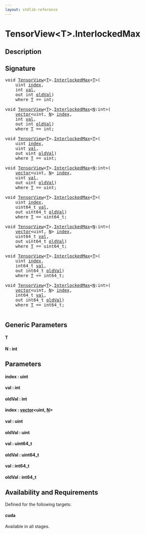 ```yaml
---
layout: stdlib-reference
---
```


# TensorView\<T\>\.InterlockedMax

## Description





## Signature 

<pre>
<span class="code_keyword">void</span> <a href="../types/tensorview-06/index" class="code_type">TensorView</a>&lt;<a href="interlockedmax-0b#typeparam-T" class="code_type">T</a>&gt;.<a href="interlockedmax-0b">InterlockedMax</a>&lt;<a href="interlockedmax-0b#typeparam-T" class="code_type">T</a>&gt;(
    <span class="code_keyword">uint</span> <a href="interlockedmax-0b#decl-index" class="code_param">index</a>,
    <span class="code_keyword">int</span> <a href="interlockedmax-0b#decl-val" class="code_param">val</a>,
    <span class="code_keyword">out</span> <span class="code_keyword">int</span> <a href="interlockedmax-0b#decl-oldVal" class="code_param">oldVal</a>)
    <span class='code_keyword'>where</span> <a href="interlockedmax-0b#typeparam-T" class="code_type">T</a> == <span class="code_keyword">int</span>;

<span class="code_keyword">void</span> <a href="../types/tensorview-06/index" class="code_type">TensorView</a>&lt;<a href="interlockedmax-0b#typeparam-T" class="code_type">T</a>&gt;.<a href="interlockedmax-0b">InterlockedMax</a>&lt;<a href="interlockedmax-0b#decl-N" class="code_var">N</a>:<span class="code_keyword">int</span>&gt;(
    <a href="../types/vector/index" class="code_type">vector</a>&lt;<span class="code_keyword">uint</span>, <a href="interlockedmax-0b#decl-N" class="code_var">N</a>&gt; <a href="interlockedmax-0b#decl-index" class="code_param">index</a>,
    <span class="code_keyword">int</span> <a href="interlockedmax-0b#decl-val" class="code_param">val</a>,
    <span class="code_keyword">out</span> <span class="code_keyword">int</span> <a href="interlockedmax-0b#decl-oldVal" class="code_param">oldVal</a>)
    <span class='code_keyword'>where</span> <a href="interlockedmax-0b#typeparam-T" class="code_type">T</a> == <span class="code_keyword">int</span>;

<span class="code_keyword">void</span> <a href="../types/tensorview-06/index" class="code_type">TensorView</a>&lt;<a href="interlockedmax-0b#typeparam-T" class="code_type">T</a>&gt;.<a href="interlockedmax-0b">InterlockedMax</a>&lt;<a href="interlockedmax-0b#typeparam-T" class="code_type">T</a>&gt;(
    <span class="code_keyword">uint</span> <a href="interlockedmax-0b#decl-index" class="code_param">index</a>,
    <span class="code_keyword">uint</span> <a href="interlockedmax-0b#decl-val" class="code_param">val</a>,
    <span class="code_keyword">out</span> <span class="code_keyword">uint</span> <a href="interlockedmax-0b#decl-oldVal" class="code_param">oldVal</a>)
    <span class='code_keyword'>where</span> <a href="interlockedmax-0b#typeparam-T" class="code_type">T</a> == <span class="code_keyword">uint</span>;

<span class="code_keyword">void</span> <a href="../types/tensorview-06/index" class="code_type">TensorView</a>&lt;<a href="interlockedmax-0b#typeparam-T" class="code_type">T</a>&gt;.<a href="interlockedmax-0b">InterlockedMax</a>&lt;<a href="interlockedmax-0b#decl-N" class="code_var">N</a>:<span class="code_keyword">int</span>&gt;(
    <a href="../types/vector/index" class="code_type">vector</a>&lt;<span class="code_keyword">uint</span>, <a href="interlockedmax-0b#decl-N" class="code_var">N</a>&gt; <a href="interlockedmax-0b#decl-index" class="code_param">index</a>,
    <span class="code_keyword">uint</span> <a href="interlockedmax-0b#decl-val" class="code_param">val</a>,
    <span class="code_keyword">out</span> <span class="code_keyword">uint</span> <a href="interlockedmax-0b#decl-oldVal" class="code_param">oldVal</a>)
    <span class='code_keyword'>where</span> <a href="interlockedmax-0b#typeparam-T" class="code_type">T</a> == <span class="code_keyword">uint</span>;

<span class="code_keyword">void</span> <a href="../types/tensorview-06/index" class="code_type">TensorView</a>&lt;<a href="interlockedmax-0b#typeparam-T" class="code_type">T</a>&gt;.<a href="interlockedmax-0b">InterlockedMax</a>&lt;<a href="interlockedmax-0b#typeparam-T" class="code_type">T</a>&gt;(
    <span class="code_keyword">uint</span> <a href="interlockedmax-0b#decl-index" class="code_param">index</a>,
    uint64_t <a href="interlockedmax-0b#decl-val" class="code_param">val</a>,
    <span class="code_keyword">out</span> uint64_t <a href="interlockedmax-0b#decl-oldVal" class="code_param">oldVal</a>)
    <span class='code_keyword'>where</span> <a href="interlockedmax-0b#typeparam-T" class="code_type">T</a> == uint64_t;

<span class="code_keyword">void</span> <a href="../types/tensorview-06/index" class="code_type">TensorView</a>&lt;<a href="interlockedmax-0b#typeparam-T" class="code_type">T</a>&gt;.<a href="interlockedmax-0b">InterlockedMax</a>&lt;<a href="interlockedmax-0b#decl-N" class="code_var">N</a>:<span class="code_keyword">int</span>&gt;(
    <a href="../types/vector/index" class="code_type">vector</a>&lt;<span class="code_keyword">uint</span>, <a href="interlockedmax-0b#decl-N" class="code_var">N</a>&gt; <a href="interlockedmax-0b#decl-index" class="code_param">index</a>,
    uint64_t <a href="interlockedmax-0b#decl-val" class="code_param">val</a>,
    <span class="code_keyword">out</span> uint64_t <a href="interlockedmax-0b#decl-oldVal" class="code_param">oldVal</a>)
    <span class='code_keyword'>where</span> <a href="interlockedmax-0b#typeparam-T" class="code_type">T</a> == uint64_t;

<span class="code_keyword">void</span> <a href="../types/tensorview-06/index" class="code_type">TensorView</a>&lt;<a href="interlockedmax-0b#typeparam-T" class="code_type">T</a>&gt;.<a href="interlockedmax-0b">InterlockedMax</a>&lt;<a href="interlockedmax-0b#typeparam-T" class="code_type">T</a>&gt;(
    <span class="code_keyword">uint</span> <a href="interlockedmax-0b#decl-index" class="code_param">index</a>,
    int64_t <a href="interlockedmax-0b#decl-val" class="code_param">val</a>,
    <span class="code_keyword">out</span> int64_t <a href="interlockedmax-0b#decl-oldVal" class="code_param">oldVal</a>)
    <span class='code_keyword'>where</span> <a href="interlockedmax-0b#typeparam-T" class="code_type">T</a> == int64_t;

<span class="code_keyword">void</span> <a href="../types/tensorview-06/index" class="code_type">TensorView</a>&lt;<a href="interlockedmax-0b#typeparam-T" class="code_type">T</a>&gt;.<a href="interlockedmax-0b">InterlockedMax</a>&lt;<a href="interlockedmax-0b#decl-N" class="code_var">N</a>:<span class="code_keyword">int</span>&gt;(
    <a href="../types/vector/index" class="code_type">vector</a>&lt;<span class="code_keyword">uint</span>, <a href="interlockedmax-0b#decl-N" class="code_var">N</a>&gt; <a href="interlockedmax-0b#decl-index" class="code_param">index</a>,
    int64_t <a href="interlockedmax-0b#decl-val" class="code_param">val</a>,
    <span class="code_keyword">out</span> int64_t <a href="interlockedmax-0b#decl-oldVal" class="code_param">oldVal</a>)
    <span class='code_keyword'>where</span> <a href="interlockedmax-0b#typeparam-T" class="code_type">T</a> == int64_t;

</pre>

## Generic Parameters

####  <a id="typeparam-T"></a>T
####  <a id="decl-N"></a>N  : int

## Parameters

####  <a id="decl-index"></a>index  : uint
####  <a id="decl-val"></a>val  : int
####  <a id="decl-oldVal"></a>oldVal  : int
####  <a id="decl-index"></a>index  : [vector](../types/vector/index)\<uint, [N](../types/vector/index#decl-N)\>
####  <a id="decl-val"></a>val  : uint
####  <a id="decl-oldVal"></a>oldVal  : uint
####  <a id="decl-val"></a>val  : uint64\_t
####  <a id="decl-oldVal"></a>oldVal  : uint64\_t
####  <a id="decl-val"></a>val  : int64\_t
####  <a id="decl-oldVal"></a>oldVal  : int64\_t

## Availability and Requirements

Defined for the following targets:

#### cuda
Available in all stages.



